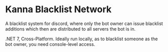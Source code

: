 # Kanna Blacklist Network
A blacklist system for discord, where only the bot owner can issue blacklist additions which then are distributed to all servers the bot is in.

.NET 7, Cross-Platform. Ideally run locally, as to blacklist someone as the bot owner, you need console-level access.
